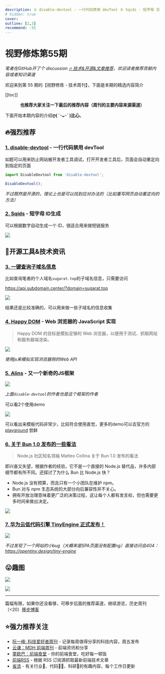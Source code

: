 ```yaml
---
description: ① disable-devtool - 一行代码禁用 devTool ② Sqids - 短字母 ID生成  ③ 一键查询子域名信息 ④ Happy DOM - Web 浏览器的 JavaScript 实现 ⑤ Alins - 又一个新奇的JS框架 ⑥ 关于 Bun 1.0 发布的一些看法 ⑦ 华为云低代码引擎 TinyEngine 正式发布！
# hidden: true
cover: 
outline: [2,3]
recommend: -55
---
```


# 视野修炼第55期
*笔者在GitHub开了个 discussion [🔥 技术&开源&文章推荐](https://github.com/ATQQ/sugar-blog/discussions/123)，欢迎读者推荐贡献内容或者知识渠道*

欢迎来到第 55 期的【视野修炼 - 技术周刊】，下面是本期的精选内容简介

[[toc]]

<center>

**​也推荐大家关注一下最后的推荐内容（周刊的主要内容来源渠道）**
</center>

下面开始本期内容的介绍**ღ( ´･ᴗ･` )比心**。
## 🔥强烈推荐
### [1. disable-devtool](https://github.com/theajack/disable-devtool) - 一行代码禁用 devTool

如题可以用来防止网站被开发者工具调试，打开开发者工具后，页面会自动重定向到指定的页面

```ts
import DisableDevtool from 'disable-devtool';

DisableDevtool();
```

*不过既然是开源的，理论上也是可以找到应对办法的（比如重写网页自动重定向的方法）*

### [2. Sqids](https://sqids.org/) - 短字母 ID生成 

可以根据数字自动生成一个 ID，很适合用来做短链服务

![](https://img.cdn.sugarat.top/mdImg/MTY5NTU1OTA2OTk4MQ==695559069981)

## 🔧开源工具&技术资讯
### [3. 一键查询子域名信息](https://github.com/ARPSyndicate/puncia)
比如查询笔者的个人域名`sugarat.top`的子域名信息，只需要访问

https://api.subdomain.center/?domain=sugarat.top

![](https://img.cdn.sugarat.top/mdImg/MTY5NTU1ODQxNzQ2NA==695558417464)

结果还是比较准确的，可以用来做一些子域名的信息收集

### [4. Happy DOM](https://github.com/capricorn86/happy-dom/tree/master) - Web 浏览器的 JavaScript 实现
>Happy DOM 的目标是模拟足够的 Web 浏览器，以便用于测试、抓取网站和服务器端渲染。

![](https://img.cdn.sugarat.top/mdImg/MTY5NTU1OTEzNzgwNw==695559137807)

*使用js来模拟实现浏览器侧的Web API*

### [5. Alins](https://github.com/alinsjs/alins) - 又一个新奇的JS框架

![](https://img.cdn.sugarat.top/mdImg/MTY5NTU1OTU1OTYxNQ==695559559615)

*上面`disable-devtool`的作者也是这个框架的作者*

可以看2个使用demo

![](https://img.cdn.sugarat.top/mdImg/MTY5NTU1OTY5NzU5NQ==695559697595)

可以看出来模板代码非常少，比较符合使用直觉，更多的demo可以去官方的 [playground](https://alinsjs.github.io/playground/#0) 尝鲜

### [6. 关于 Bun 1.0 发布的一些看法](https://adventures.nodeland.dev/archive/my-thoughts-on-bun/)
>Node.js 社区知名领袖 Matteo Collina 关于 Bun 1.0 发布的看法

即兴奋又失望，根据作者的经验，它不是一个直接的 Node.js 替代品，许多内部细节都有所不同。还探讨了为什么 Bun 比 Node.js 快？

* Node.js 没有预算，而且只有一个小团队在维护 npm。
* Bun 对与 npm 生态系统的大部分向后兼容性并不关心。
* 拥有开放治理意味着更广泛的决策过程，这让每个人都有发言权，但也需要更多时间来做出决定。

![](https://img.cdn.sugarat.top/mdImg/MTY5NTU1NzAxNDE0NA==695557014144)


### [7. 华为云低代码引擎 TinyEngine 正式发布！](https://mp.weixin.qq.com/s/EcP2pXhTK548Crhmt894kg)

![](https://img.cdn.sugarat.top/mdImg/MTY5NTU1ODEzNTIxOA==695558135218)


*不过发现了一个网站的小bug（大概率是SPA页面没有配置ng）直接访问会404：https://opentiny.design/tiny-engine*

## 😛趣图

![](https://img.cdn.sugarat.top/mdImg/MTY5NTU2MDcwMDQxMQ==695560700411)

![](https://img.cdn.sugarat.top/mdImg/MTY5NTU2MDY2NDk1MQ==695560664951)

---

篇幅有限，如果你还没看够，可移步后面的推荐渠道，继续游览，历史周刊（<20）[移步博客](https://sugarat.top/weekly/index.html)

## ⭐️强力推荐关注
* [阮一峰: 科技爱好者周刊](https://www.ruanyifeng.com/blog/archives.html) - 记录每周值得分享的科技内容，周五发布
* [云谦：MDH 前端周刊](https://www.yuque.com/chencheng/mdh-weekly) - 前端资讯和分享
* [童欧巴：前端食堂](https://github.com/Geekhyt/weekly) - 你的前端食堂，吃好每一顿饭
* [前端RSS](https://fed.chanceyu.com/) - 根据 RSS 订阅源抓取最新前端技术文章
* [省流](https://shengliu.tech/) - 有关行业📱、代码👨‍💻、科研🔬的有趣内容，每个工作日更新

